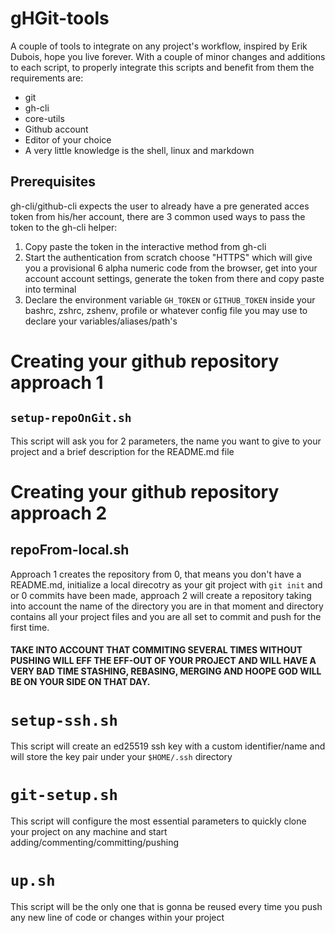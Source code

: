 # gHGit-tools

A couple of tools to integrate on any project's workflow, inspired by Erik Dubois, hope you live forever. With a couple of minor changes and additions to each script, to properly integrate this scripts and benefit from them the requirements are:

- git
- gh-cli
- core-utils
- Github account
- Editor of your choice
- A very little knowledge is the shell, linux and markdown

## Prerequisites

gh-cli/github-cli expects the user to already have a pre generated acces token from his/her account, there are 3 common used ways to pass the token to the gh-cli helper:

1. Copy paste the token in the interactive method from gh-cli
2. Start the authentication from scratch choose "HTTPS" which will give you
   a provisional 6 alpha numeric code from the browser, get into your account
   account settings, generate the token from there and copy paste into terminal
3. Declare the environment variable `GH_TOKEN` or `GITHUB_TOKEN` inside your bashrc,
   zshrc, zshenv, profile or whatever config file you may use to declare your variables/aliases/path's

# Creating your github repository approach 1

## `setup-repoOnGit.sh`

This script will ask you for 2 parameters, the name you want to give to your project and a brief description for the README.md file

# Creating your github repository approach 2

## repoFrom-local.sh

Approach 1 creates the repository from 0, that means you don't have a README.md, initialize a local direcotry as your git project with `git init` and or 0 commits have been made, approach 2 will create a repository taking into account the name of the directory you are in that moment and directory contains all your project files and you are all set to commit and push for the first time.

#### TAKE INTO ACCOUNT THAT COMMITING SEVERAL TIMES WITHOUT PUSHING WILL EFF THE EFF-OUT OF YOUR PROJECT AND WILL HAVE A VERY BAD TIME STASHING, REBASING, MERGING AND HOOPE GOD WILL BE ON YOUR SIDE ON THAT DAY.

# `setup-ssh.sh`

This script will create an ed25519 ssh key with a custom identifier/name and will store the key pair under your `$HOME/.ssh` directory

# `git-setup.sh`

This script will configure the most essential parameters to quickly clone your project on any machine and start adding/commenting/committing/pushing

# `up.sh`

This script will be the only one that is gonna be reused every time you push any new line of code or changes within your project
